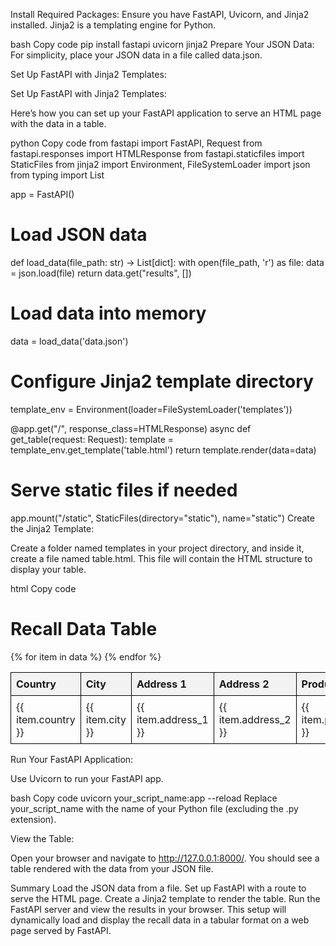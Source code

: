 Install Required Packages: Ensure you have FastAPI, Uvicorn, and Jinja2 installed. Jinja2 is a templating engine for Python.

bash
Copy code
pip install fastapi uvicorn jinja2
Prepare Your JSON Data: For simplicity, place your JSON data in a file called data.json.

Set Up FastAPI with Jinja2 Templates:

Set Up FastAPI with Jinja2 Templates:

Here’s how you can set up your FastAPI application to serve an HTML page with the data in a table.

python
Copy code
from fastapi import FastAPI, Request
from fastapi.responses import HTMLResponse
from fastapi.staticfiles import StaticFiles
from jinja2 import Environment, FileSystemLoader
import json
from typing import List

app = FastAPI()

# Load JSON data
def load_data(file_path: str) -> List[dict]:
    with open(file_path, 'r') as file:
        data = json.load(file)
        return data.get("results", [])

# Load data into memory
data = load_data('data.json')

# Configure Jinja2 template directory
template_env = Environment(loader=FileSystemLoader('templates'))

@app.get("/", response_class=HTMLResponse)
async def get_table(request: Request):
    template = template_env.get_template('table.html')
    return template.render(data=data)

# Serve static files if needed
app.mount("/static", StaticFiles(directory="static"), name="static")
Create the Jinja2 Template:

Create a folder named templates in your project directory, and inside it, create a file named table.html. This file will contain the HTML structure to display your table.

html
Copy code
<!DOCTYPE html>
<html lang="en">
<head>
    <meta charset="UTF-8">
    <meta name="viewport" content="width=device-width, initial-scale=1.0">
    <title>Recall Data Table</title>
    <style>
        table {
            width: 100%;
            border-collapse: collapse;
        }
        th, td {
            border: 1px solid black;
            padding: 8px;
            text-align: left;
        }
        th {
            background-color: #f2f2f2;
        }
    </style>
</head>
<body>
    <h1>Recall Data Table</h1>
    <table>
        <thead>
            <tr>
                <th>Country</th>
                <th>City</th>
                <th>Address 1</th>
                <th>Address 2</th>
                <th>Product Description</th>
                <th>Product Quantity</th>
                <th>Reason for Recall</th>
                <th>Recall Number</th>
                <th>Report Date</th>
                <th>Status</th>
            </tr>
        </thead>
        <tbody>
            {% for item in data %}
            <tr>
                <td>{{ item.country }}</td>
                <td>{{ item.city }}</td>
                <td>{{ item.address_1 }}</td>
                <td>{{ item.address_2 }}</td>
                <td>{{ item.product_description }}</td>
                <td>{{ item.product_quantity }}</td>
                <td>{{ item.reason_for_recall }}</td>
                <td>{{ item.recall_number }}</td>
                <td>{{ item.report_date }}</td>
                <td>{{ item.status }}</td>
            </tr>
            {% endfor %}
        </tbody>
    </table>
</body>
</html>
Run Your FastAPI Application:

Use Uvicorn to run your FastAPI app.

bash
Copy code
uvicorn your_script_name:app --reload
Replace your_script_name with the name of your Python file (excluding the .py extension).

View the Table:

Open your browser and navigate to http://127.0.0.1:8000/. You should see a table rendered with the data from your JSON file.

Summary
Load the JSON data from a file.
Set up FastAPI with a route to serve the HTML page.
Create a Jinja2 template to render the table.
Run the FastAPI server and view the results in your browser.
This setup will dynamically load and display the recall data in a tabular format on a web page served by FastAPI.
